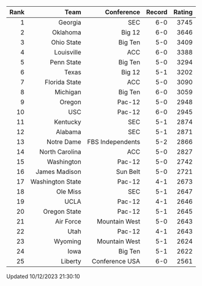 | Rank  | Team                 | Conference           | Record   | Rating |
| ---:  | ---:                 | ---:                 | ---:     | ---:   |
| 1     | Georgia              | SEC                  | 6-0      | 3745   |
| 2     | Oklahoma             | Big 12               | 6-0      | 3646   |
| 3     | Ohio State           | Big Ten              | 5-0      | 3409   |
| 4     | Louisville           | ACC                  | 6-0      | 3388   |
| 5     | Penn State           | Big Ten              | 5-0      | 3294   |
| 6     | Texas                | Big 12               | 5-1      | 3202   |
| 7     | Florida State        | ACC                  | 5-0      | 3090   |
| 8     | Michigan             | Big Ten              | 6-0      | 3059   |
| 9     | Oregon               | Pac-12               | 5-0      | 2948   |
| 10    | USC                  | Pac-12               | 6-0      | 2945   |
| 11    | Kentucky             | SEC                  | 5-1      | 2874   |
| 12    | Alabama              | SEC                  | 5-1      | 2871   |
| 13    | Notre Dame           | FBS Independents     | 5-2      | 2866   |
| 14    | North Carolina       | ACC                  | 5-0      | 2827   |
| 15    | Washington           | Pac-12               | 5-0      | 2742   |
| 16    | James Madison        | Sun Belt             | 5-0      | 2721   |
| 17    | Washington State     | Pac-12               | 4-1      | 2673   |
| 18    | Ole Miss             | SEC                  | 5-1      | 2647   |
| 19    | UCLA                 | Pac-12               | 4-1      | 2646   |
| 20    | Oregon State         | Pac-12               | 5-1      | 2645   |
| 21    | Air Force            | Mountain West        | 5-0      | 2643   |
| 22    | Utah                 | Pac-12               | 4-1      | 2643   |
| 23    | Wyoming              | Mountain West        | 5-1      | 2624   |
| 24    | Iowa                 | Big Ten              | 5-1      | 2622   |
| 25    | Liberty              | Conference USA       | 6-0      | 2561   |

Updated 10/12/2023 21:30:10
